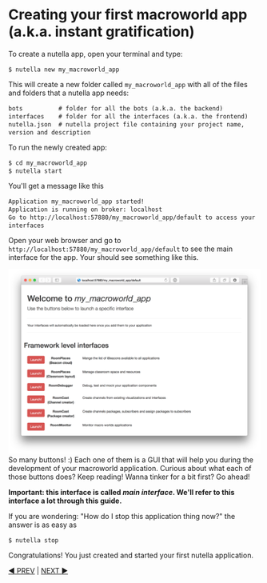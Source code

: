 # Creating your first macroworld app (a.k.a. instant gratification)

To create a nutella app, open your terminal and type:
```
$ nutella new my_macroworld_app
```
This will create a new folder called `my_macroworld_app` with all of the files and folders that a nutella app needs:

```
bots          # folder for all the bots (a.k.a. the backend)
interfaces    # folder for all the interfaces (a.k.a. the frontend)
nutella.json  # nutella project file containing your project name, version and description
```
To run the newly created app:

```
$ cd my_macroworld_app
$ nutella start
```
You'll get a message like this
```
Application my_macroworld_app started!
Application is running on broker: localhost
Go to http://localhost:57880/my_macroworld_app/default to access your interfaces
```

Open your web browser and go to `http://localhost:57880/my_macroworld_app/default` to see the main interface for the app. Your should see something like this.

<img src="images/main_interface.png">
So many buttons! :) Each one of them is a GUI that will help you during the development of your macroworld application. Curious about what each of those buttons does? Keep reading! Wanna tinker for a bit first? Go ahead!

**Important: this interface is called _main interface_. We'll refer to this interface a lot through this guide.**

If you are wondering: "How do I stop this application thing now?" the answer is as easy as 
```
$ nutella stop
```

Congratulations! You just created and started your first nutella application. 


[:arrow_backward: PREV](index.md) | [NEXT :arrow_forward:](tutorial_2.md)
